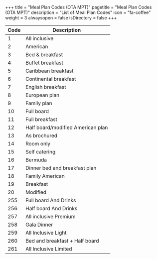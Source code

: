 +++
title = "Meal Plan Codes (OTA MPT)"
pagetitle = "Meal Plan Codes (OTA MPT)"
description = "List of Meal Plan Codes"
icon = "fa-coffee" 
weight = 3
alwaysopen = false
isDirectory = false
+++


| **Code** | **Description**			        |
| -------- | ---------------------------------- |
| 1        | All inclusive			            |
| 2        | American				            |
| 3        | Bed & breakfast			        |
| 4        | Buffet breakfast			        |
| 5        | Caribbean breakfast		        |
| 6        | Continental breakfast		        |
| 7        | English breakfast			        |
| 8        | European plan			            |
| 9        | Family plan			            |
| 10       | Full board				            |
| 11       | Full breakfast			            |
| 12       | Half board/modified American plan	|
| 13       | As brochured			            |
| 14       | Room only				            |
| 15       | Self catering			            |
| 16       | Bermuda				            |
| 17       | Dinner bed and breakfast plan	    |
| 18       | Family American			        |
| 19       | Breakfast				            |
| 20       | Modified				            |
| 255      | Full board And Drinks              |  
| 256      | Half board And Drinks				|
| 257      | All inclusive Premium				|
| 258      | Gala Dinner				        |
| 259      | All Inclusive Light			    |
| 260      | Bed and breakfast + Half board     |
| 261      | All Inclusive Limited              |